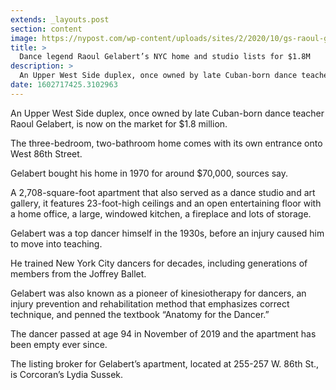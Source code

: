 ```yaml
--- 
extends: _layouts.post 
section: content 
image: https://nypost.com/wp-content/uploads/sites/2/2020/10/gs-raoul-gelabert-uws-duplex.jpg?quality=90&strip=all&w=1200 
title: > 
  Dance legend Raoul Gelabert’s NYC home and studio lists for $1.8M 
description: > 
  An Upper West Side duplex, once owned by late Cuban-born dance teacher Raoul Gelabert, is now on the market for $1.8 million.The three-bedroom, two-bathroom home comes with its own entrance onto West 86th Street.Gelabert was a top dancer himself in the 1930s, before an injury caused him to move into teaching.He trained New York City dancers for decades, including generations of members from the Joffrey Ballet.The listing broker for Gelabert’s apartment, located at 255-257 W. 86th St., is Corcoran’s Lydia Sussek. 
date: 1602717425.3102963 
--- 
```

An Upper West Side duplex, once owned by late Cuban-born dance teacher Raoul Gelabert, is now on the market for $1.8 million.

The three-bedroom, two-bathroom home comes with its own entrance onto West 86th Street.

Gelabert bought his home in 1970 for around $70,000, sources say.

A 2,708-square-foot apartment that also served as a dance studio and art gallery, it features 23-foot-high ceilings and an open entertaining floor with a home office, a large, windowed kitchen, a fireplace and lots of storage.

Gelabert was a top dancer himself in the 1930s, before an injury caused him to move into teaching.

He trained New York City dancers for decades, including generations of members from the Joffrey Ballet.

Gelabert was also known as a pioneer of kinesiotherapy for dancers, an injury prevention and rehabilitation method that emphasizes correct technique, and penned the textbook “Anatomy for the Dancer.”

The dancer passed at age 94 in November of 2019 and the apartment has been empty ever since.

The listing broker for Gelabert’s apartment, located at 255-257 W. 86th St., is Corcoran’s Lydia Sussek.